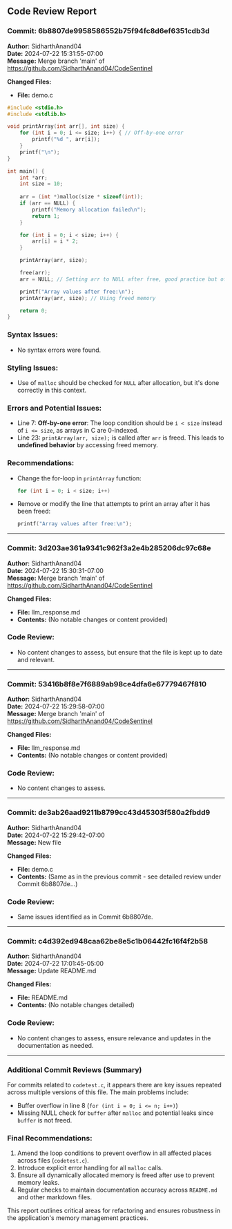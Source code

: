 ## Code Review Report

### **Commit: 6b8807de9958586552b75f94fc8d6ef6351cdb3d**
**Author:** SidharthAnand04  
**Date:** 2024-07-22 15:31:55-07:00  
**Message:** Merge branch 'main' of https://github.com/SidharthAnand04/CodeSentinel  

**Changed Files:**
- **File:** demo.c

```c
#include <stdio.h>
#include <stdlib.h>

void printArray(int arr[], int size) {
    for (int i = 0; i <= size; i++) { // Off-by-one error
        printf("%d ", arr[i]);
    }
    printf("\n");
}

int main() {
    int *arr;
    int size = 10;
    
    arr = (int *)malloc(size * sizeof(int));
    if (arr == NULL) {
        printf("Memory allocation failed\n");
        return 1;
    }

    for (int i = 0; i < size; i++) {
        arr[i] = i * 2;
    }

    printArray(arr, size);

    free(arr);
    arr = NULL; // Setting arr to NULL after free, good practice but often forgotten

    printf("Array values after free:\n");
    printArray(arr, size); // Using freed memory

    return 0;
}
```

### **Syntax Issues:**
- No syntax errors were found.

### **Styling Issues:**
- Use of `malloc` should be checked for `NULL` after allocation, but it's done correctly in this context.

### **Errors and Potential Issues:**
- Line 7: **Off-by-one error**: The loop condition should be `i < size` instead of `i <= size`, as arrays in C are 0-indexed.
- Line 23: `printArray(arr, size);` is called after `arr` is freed. This leads to **undefined behavior** by accessing freed memory.
  
### **Recommendations:**
- Change the for-loop in `printArray` function:
  ```c
  for (int i = 0; i < size; i++)
  ```
- Remove or modify the line that attempts to print an array after it has been freed:
  ```c
  printf("Array values after free:\n");
  ```

---

### **Commit: 3d203ae361a9341c962f3a2e4b285206dc97c68e**
**Author:** SidharthAnand04  
**Date:** 2024-07-22 15:30:31-07:00  
**Message:** Merge branch 'main' of https://github.com/SidharthAnand04/CodeSentinel  

**Changed Files:**
- **File:** llm_response.md  
- **Contents:** (No notable changes or content provided)

### **Code Review:**
- No content changes to assess, but ensure that the file is kept up to date and relevant.

---

### **Commit: 53416b8f8e7f6889ab98ce4dfa6e67779467f810**
**Author:** SidharthAnand04  
**Date:** 2024-07-22 15:29:58-07:00  
**Message:** Merge branch 'main' of https://github.com/SidharthAnand04/CodeSentinel  

**Changed Files:**
- **File:** llm_response.md  
- **Contents:** (No notable changes or content provided)

### **Code Review:**
- No content changes to assess.

---

### **Commit: de3ab26aad9211b8799cc43d45303f580a2fbdd9**
**Author:** SidharthAnand04  
**Date:** 2024-07-22 15:29:42-07:00  
**Message:** New file  

**Changed Files:**
- **File:** demo.c  
- **Contents:** (Same as in the previous commit - see detailed review under Commit 6b8807de...)

### **Code Review:**
- Same issues identified as in Commit 6b8807de.

---

### **Commit: c4d392ed948caa62be8e5c1b06442fc16f4f2b58**
**Author:** SidharthAnand04  
**Date:** 2024-07-22 17:01:45-05:00  
**Message:** Update README.md  

**Changed Files:**
- **File:** README.md  
- **Contents:** (No notable changes detailed)

### **Code Review:**
- No content changes to assess, ensure relevance and updates in the documentation as needed.

---

### **Additional Commit Reviews (Summary)**
For commits related to `codetest.c`, it appears there are key issues repeated across multiple versions of this file. The main problems include:
- Buffer overflow in line 8 (`for (int i = 0; i <= n; i++)`)
- Missing NULL check for `buffer` after `malloc` and potential leaks since `buffer` is not freed.
  
### **Final Recommendations:**
1. Amend the loop conditions to prevent overflow in all affected places across files (`codetest.c`).
2. Introduce explicit error handling for all `malloc` calls.
3. Ensure all dynamically allocated memory is freed after use to prevent memory leaks.
4. Regular checks to maintain documentation accuracy across `README.md` and other markdown files.

This report outlines critical areas for refactoring and ensures robustness in the application's memory management practices.